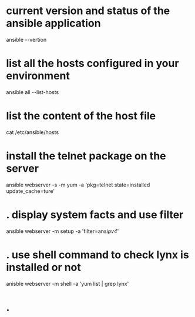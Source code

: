 # current version and status of the ansible application 
ansible --vertion 

# list all the hosts configured in your environment 
ansible all --list-hosts

# list the content of the host file 
cat /etc/ansible/hosts 

# install the telnet package on the server 
ansible webserver -s -m yum -a 'pkg=telnet state=installed update_cache=ture'

# . display system facts and use filter 
ansible webserver -m setup -a 'filter=ans*ipv4*'

# . use shell command to check lynx is installed or not 
anisble webserver -m shell -a 'yum list | grep lynx'

# . 
